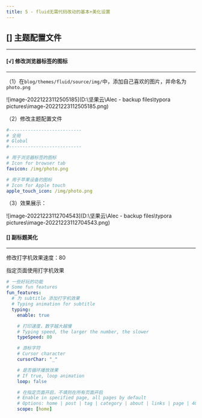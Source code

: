 ```yaml
---
title: 5 - fluid无需代码改动的基本+美化设置
---
```




## [] 主题配置文件

---



#### [√] 修改浏览器标签的图标

---

（1）在`blog/themes/fluid/source/img/`中，添加自己喜欢的图片，并命名为`photo.png`

![image-20221223112505185](D:\坚果云\Alec - backup files\typora pictures\image-20221223112505185.png)

（2）修改主题配置文件

```yaml
#---------------------------
# 全局
# Global
#---------------------------

# 用于浏览器标签的图标
# Icon for browser tab
favicon: /img/photo.png

# 用于苹果设备的图标
# Icon for Apple touch
apple_touch_icon: /img/photo.png
```

（3）效果展示：

![image-20221223112704543](D:\坚果云\Alec - backup files\typora pictures\image-20221223112704543.png)

#### [] 副标题美化

---

修改打字机效果速度：80

指定页面使用打字机效果

```yaml
# 一些好玩的功能
# Some fun features
fun_features:
  # 为 subtitle 添加打字机效果
  # Typing animation for subtitle
  typing:
    enable: true

    # 打印速度，数字越大越慢
    # Typing speed, the larger the number, the slower
    typeSpeed: 80

    # 游标字符
    # Cursor character
    cursorChar: "_"

    # 是否循环播放效果
    # If true, loop animation
    loop: false

    # 在指定页面开启，不填则在所有页面开启
    # Enable in specified page, all pages by default
    # Options: home | post | tag | category | about | links | page | 404
    scope: [home]
```









